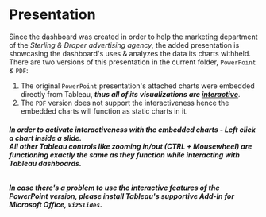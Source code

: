 # Presentation

Since the dashboard was created in order to help the marketing department of the *Sterling & Draper advertising agency*, the added presentation is showcasing the dashboard's uses & analyzes the data its charts withheld.<br>
There are two versions of this presentation in the current folder, `PowerPoint` & `PDF`:
1. The original `PowerPoint` presentation's attached charts were embedded directly from Tableau, ***thus all of its visualizations are <ins>interactive</ins>***.
2. The `PDF` version does not support the interactiveness hence the embedded charts will function as static charts in it.

###### ***In order to activate interactiveness with the embedded charts - Left click a chart inside a slide.<br> All other Tableau controls like zooming in/out (CTRL + Mousewheel) are functioning exactly the same as they function while interacting with Tableau dashboards.***<br>
***In case there's a problem to use the interactive features of the PowerPoint version, please install Tableau's supportive Add-In for Microsoft Office, `VizSlides`.***
